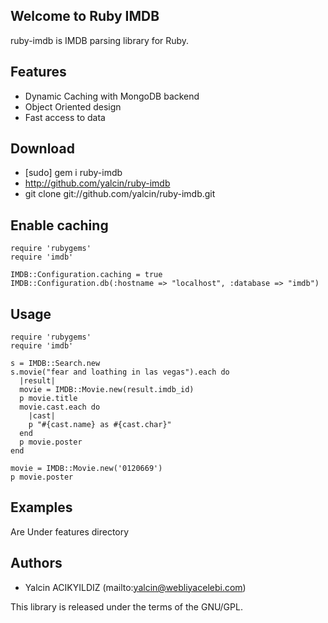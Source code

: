 Welcome to Ruby IMDB
--------------------

ruby-imdb is IMDB parsing library for Ruby.

Features
--------

- Dynamic Caching with MongoDB backend
- Object Oriented design
- Fast access to data

Download
--------

- [sudo] gem i ruby-imdb
- http://github.com/yalcin/ruby-imdb
- git clone git://github.com/yalcin/ruby-imdb.git


Enable caching
--------------

    require 'rubygems'
    require 'imdb'

    IMDB::Configuration.caching = true
    IMDB::Configuration.db(:hostname => "localhost", :database => "imdb")

Usage
-----
    require 'rubygems'
    require 'imdb'

    s = IMDB::Search.new
    s.movie("fear and loathing in las vegas").each do
      |result|
      movie = IMDB::Movie.new(result.imdb_id)
      p movie.title
      movie.cast.each do
        |cast|
        p "#{cast.name} as #{cast.char}"
      end
      p movie.poster
    end

    movie = IMDB::Movie.new('0120669')
    p movie.poster

Examples
--------

Are Under features directory

Authors
-------
- Yalcin ACIKYILDIZ (mailto:yalcin@webliyacelebi.com)


This library is released under the terms of the GNU/GPL.

